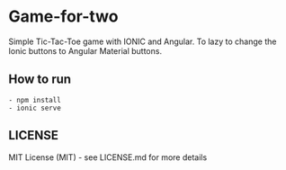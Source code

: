 # Game-for-two
Simple Tic-Tac-Toe game with IONIC and Angular. To lazy to change the Ionic buttons to Angular Material buttons.

## How to run
```
- npm install
- ionic serve

```

## LICENSE
MIT License (MIT) - see LICENSE.md for more details